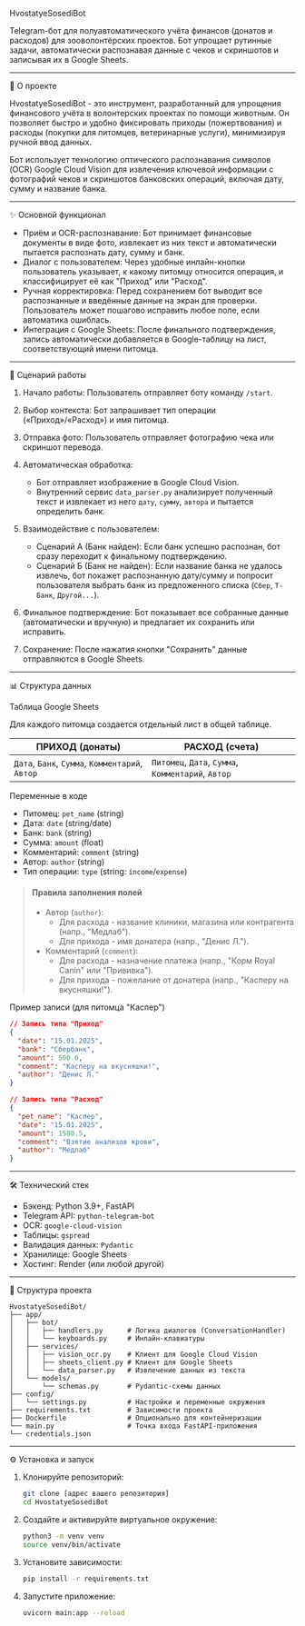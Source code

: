 HvostatyeSosediBot

Telegram-бот для полуавтоматического учёта финансов (донатов и расходов) для зооволонтёрских проектов. Бот упрощает рутинные задачи, автоматически распознавая данные с чеков и скриншотов и записывая их в Google Sheets.

-----

🚀 О проекте

HvostatyeSosediBot - это инструмент, разработанный для упрощения финансового учёта в волонтерских проектах по помощи животным. Он позволяет быстро и удобно фиксировать приходы (пожертвования) и расходы (покупки для питомцев, ветеринарные услуги), минимизируя ручной ввод данных.

Бот использует технологию оптического распознавания символов (OCR) Google Cloud Vision для извлечения ключевой информации с фотографий чеков и скриншотов банковских операций, включая дату, сумму и название банка.

-----

✨ Основной функционал

 * Приём и OCR-распознавание: Бот принимает финансовые документы в виде фото, извлекает из них текст и автоматически пытается распознать дату, сумму и банк.
 * Диалог с пользователем: Через удобные инлайн-кнопки пользователь указывает, к какому питомцу относится операция, и классифицирует её как "Приход" или "Расход".
 * Ручная корректировка: Перед сохранением бот выводит все распознанные и введённые данные на экран для проверки. Пользователь может пошагово исправить любое поле, если автоматика ошиблась.
 * Интеграция с Google Sheets: После финального подтверждения, запись автоматически добавляется в Google-таблицу на лист, соответствующий имени питомца.

-----

🤖 Сценарий работы

1. Начало работы: Пользователь отправляет боту команду `/start`.
2. Выбор контекста: Бот запрашивает тип операции («Приход»/«Расход») и имя питомца.
3. Отправка фото: Пользователь отправляет фотографию чека или скриншот перевода.
4. Автоматическая обработка:
   * Бот отправляет изображение в Google Cloud Vision.
   * Внутренний сервис `data_parser.py` анализирует полученный текст и извлекает из него `дату`, `сумму`, `автора` и пытается определить банк.
5. Взаимодействие с пользователем:
   * Сценарий А (Банк найден): Если банк успешно распознан, бот сразу переходит к финальному подтверждению.
   * Сценарий Б (Банк не найден): Если название банка не удалось извлечь, бот покажет распознанную дату/сумму и попросит пользователя выбрать банк из предложенного списка (`Сбер`, `Т-Банк`, `Другой...`).

6. Финальное подтверждение: Бот показывает все собранные данные (автоматически и вручную) и предлагает их сохранить или исправить.

7. Сохранение: После нажатия кнопки "Сохранить" данные отправляются в Google Sheets.

-----

📊 Структура данных

Таблица Google Sheets

Для каждого питомца создается отдельный лист в общей таблице.

| ПРИХОД (донаты)                                 | РАСХОД (счета)                         |
| ------------------------------------------------| -------------------------------------- |
| `Дата`, `Банк`, `Сумма`, `Комментарий`, `Автор` | `Питомец`, `Дата`, `Сумма`, `Комментарий`, `Автор` |

Переменные в коде

 * Питомец: `pet_name` (string)
 * Дата: `date` (string/date)
 * Банк: `bank` (string)
 * Сумма: `amount` (float)
 * Комментарий: `comment` (string)
 * Автор: `author` (string)
 * Тип операции: `type` (string: `income`/`expense`)

> #### Правила заполнения полей
>
>   * Автор (`author`):
>       * Для расхода - название клиники, магазина или контрагента (напр., "Медлаб").
>       * Для прихода - имя донатера (напр., "Денис Л.").
>   * Комментарий (`comment`):
>       * Для расхода - назначение платежа (напр., "Корм Royal Canin" или "Прививка").
>       * Для прихода - пожелание от донатера (напр., "Касперу на вкусняшки\!").

Пример записи (для питомца "Каспер")

```json
// Запись типа "Приход"
{
  "date": "15.01.2025",
  "bank": "Сбербанк",
  "amount": 500.0,
  "comment": "Касперу на вкусняшки!",
  "author": "Денис Л."
}

// Запись типа "Расход"
{
  "pet_name": "Каспер",
  "date": "15.01.2025",
  "amount": 1580.5,
  "comment": "Взятие анализов крови",
  "author": "Медлаб"
}
```

-----

🛠 Технический стек

 * Бэкенд: Python 3.9+, FastAPI
 * Telegram API: `python-telegram-bot`
 * OCR: `google-cloud-vision`
 * Таблицы: `gspread`
 * Валидация данных: `Pydantic`
 * Хранилище: Google Sheets
 * Хостинг: Render (или любой другой)

-----

📁 Структура проекта

```
HvostatyeSosediBot/
├── app/
│   ├── bot/
│   │   ├── handlers.py      # Логика диалогов (ConversationHandler)
│   │   └── keyboards.py     # Инлайн-клавиатуры
│   ├── services/
│   │   ├── vision_ocr.py    # Клиент для Google Cloud Vision
│   │   ├── sheets_client.py # Клиент для Google Sheets
│   │   └── data_parser.py   # Извлечение данных из текста
│   └── models/
│       └── schemas.py       # Pydantic-схемы данных
├── config/
│   └── settings.py          # Настройки и переменные окружения
├── requirements.txt         # Зависимости проекта
├── Dockerfile               # Опционально для контейнеризации
└── main.py                  # Точка входа FastAPI-приложения
└── credentials.json
```

-----

⚙️ Установка и запуск

1. Клонируйте репозиторий:

    ```bash
    git clone [адрес вашего репозитория]
    cd HvostatyeSosediBot
    ```

2. Создайте и активируйте виртуальное окружение:

    ```bash
    python3 -m venv venv
    source venv/bin/activate
    ```

3. Установите зависимости:

    ```bash
    pip install -r requirements.txt
    ```

4. Запустите приложение:

    ```bash
    uvicorn main:app --reload
    ```